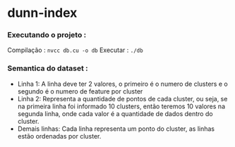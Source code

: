# dunn-index

### Executando o projeto :

Compilação : `nvcc db.cu -o db`
Executar   : `./db`


### Semantica do dataset :

* Linha 1: A linha deve ter 2 valores, o primeiro é o numero de clusters e o segundo é o numero de feature por cluster
* Linha 2: Representa a quantidade de pontos de cada cluster, ou seja, se na primeira linha foi informado 10 clusters, então teremos 10 valores na segunda linha, onde cada valor é a quantidade de dados dentro do cluster.
* Demais linhas: Cada linha representa um ponto do cluster, as linhas estão ordenadas por cluster.